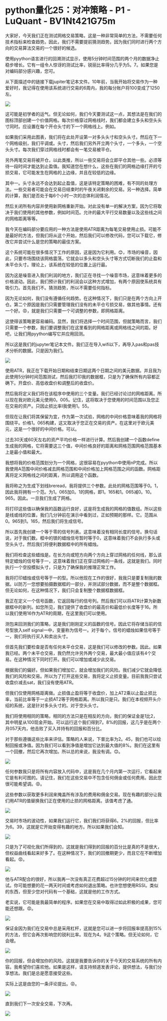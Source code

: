 # python量化25：对冲策略 - P1 - LuQuant - BV1Nt421G75m

大家好，今天我们正在测试网格交易策略，这是一种非常简单的方法，不需要任何技术指标来检查趋势。因此，我们不需要提前猜测趋势。因为我们同时进行两个方向的交易算法交易的一个很好的候选。

使用pyython语言进行的回溯测试显示，使用5分钟时间范围的两个月的数据净止稳步增长。它有一组令人惊讶的测试比率，锐丽比率得分几乎为5。7。如果您是对编码部分感兴趣，您可。

从下面描述中的链接下载jupiter笔记本文件。10年前，当我开始将交易作为一种爱好时，我记得在使用该系统进行交易的6周内，我的每分账户将100变成了1250左。



![](img/24f7580cd9e3efdcadba5e34989bb7f7_1.png)

这可能是初学者的运气。但无论如何，我们今天要测试这一点，其想法是在我们的图标顶部创建一个价值网格。每次价格穿过网格线时，我们都会建立多头和空头头寸同时。应设置在每个开仓头寸的下一个网格线上。例如。

如果我们采用此图表，我们将在此处开设第一对多头头寸和空头头寸。然后在下一个网格级别，我们平调或。头寸，然后我们另外开立两个头寸，一个多头，一个空头头寸。每次我们穿过网格线时都会有一笔交易被平仓。

另外两笔交易将被开仓，以此类推，所以一些交易将会立即平仓其他一些。必须等待一段时间才能达到止盈值。我知道您在想什么，这些在我们的网格边缘打开的亏损交易，它可能发生在网格的上边缘，并且在较低的边缘。

其中一。头寸永远不会达到起止盈值，这是该特定策略的困难，有不同的处理方法。一些交易者可能会在交易日结束时的午夜关闭剩余的交易。另一种选择。简单的计算，我们是否处于每6个小时一次的总体利润情况。

然后关闭所有内容并使用新网格重新开始。对此没有单一的解决方案，因为它将取决于我们使用的其他参数，例如时间范。允许的最大平行交易数量以及这些线之间的网格距离等等。

我今天在编码部分要应用的一种方法是使用ATR距离为每笔交易使用止损。可能不是最好的方法，但我们将从这个开始，然后我们可以修改代码，您可以下载它，修改它并尝试什么是您的策略的最佳方案。

这个系统可能在很多情况下工作的原因，这是因为它利用。😊，市场的噪音，因此，只要市场围绕该网格震荡，它就会以多头和空头头寸等方式切断我们的止盈和未平仓头寸。理论上，该系统在较低的位置上运行最。

因为这是噪音进入我们利润的地方，我们正在寻找一个噪音市场，这意味着更多的价格波动。因此，我们预计我们的利润会以这种方式增加，有两个原因使系统具有吸引力。首先我们不。猜测趋势，所以不需要任何指标。

因为无论如何，我们没有遵循任何趋势。在这种情况下，我们只是在两个方向上开仓。第二个原因是我们只需要管理我们没有的未平仓亏损交易，做其他事情。还有一个好。😡，就是我们只需要一个可调整的参数，即网格距离。

这使得该策略更容易编码。显然，我们将选择一个时间范围，但就策略而言，我们只需要一个参数，我们要调整我们在这里看到的网格距离或网格线之间的距。好吧，让我们用pyython编写它并应用回测。

所以这是我们的jupyter笔记本文件。我们正在导入wifi以下，再导入pas和pas技术分析的数据。只是因为我们。



![](img/24f7580cd9e3efdcadba5e34989bb7f7_3.png)

使用ATR，我正在下载开始日期和结束日期这两个日期之间的美元数据。并且我为此使用5分钟时间范围测试，然后我打印我的数据框，只是为了确保所有内容都正确下。开盘价、高低收盘价和调整后的收盘价。

然后我将定义我们将在该程序中使用的三个变量。我们已经讨论过的网格距离。所以现在我对欧元美元使用0。005。记住，这将取决于您使用的时间范围以及您正在交易的资产。只因止损比率I我使用1。55。

但现在让我们将其保留为宜，作为第一次试验，网格的中间价格意味着我的网格将围绕平。价格1。065构建，这又取决于您正在交易的资产。在这里对于欧元美元，这是一个很好的中间价格。可以。

过去30天或60天左右的资产平均价格一样进行计算。然后我创建一个函数define生成我的网格，它将需要这三个值，中间价格良好的距离和网格范围网格范围基本上是最小值和最大。

我想将我的价格范围划分为一个网格，这很容易在pyython中使用nP完成。所以我使用A范围中间价格减去网格范围和中间价格加上网格范围之间的函数。网格距离将定义网格线之间的距离，所以调用这个函数。

我将称之为生成下划线breread，我将提供三个参数。此处的网格范围等于0。1，因此我将拥有一个范。为1。065加0。1的网格，即1。165和1。065减0。10。965。因此。一旦我们生成了网格。

将打印这些值以确保我的函数运行良好，这是将生成我的网格的值数组。所以这些是线或线的位置，我们几分钟前在演示中看到过，正如预期的那样。它。范围从0。965到1。165，然后我们将生成信号。

所以首先我创建一个等于零的信号列表。这意味着没有相同长度的信号。换句话说，对于我们数。框中的镁的蜡烛信号暂时等于0，这意味着我们不会执行多头或空头头寸。然后我们将便利数据框中的所有蜡烛。

我们将检查这些蜡烛是。在长方向或短方向两个方向上穿过网格的任何线，那么该特定蜡烛的信号等于一，这意味着我们正在穿过网格的一条线，这就是我们。同时执行一个空投模拟头寸，只是为了确保我的推理正常工作。

我将打印蜡烛或信号等于一的型。所以他现在工作的很好，我我只是要复制我的数据。以防万一您想要拍摄数据框的一部分，并测试部分数据，而不是整个数据框。但无论如何，在这种情况下，我们只会复制整个数据框数据框。

我正在定义一个信号函数，它返回每行的信号列。然后我们可以将ATR计算为新数据框中的新列。如您所见，我们提供了收盘价的最高价和最低价长度等于16。所以我们使用16作为ATR的周期，在这里我们可以使用。

测包来回测我们的策略，这是我们刚刚定义的函数的信号。因此它将存储当前的信号型放入self signal一中，变量称为信号一。对于每个。信号的蜡烛如果信号等于一，我们将执行买入和卖出头寸。

但首先我们要检查是否有任何未平仓交易，这是我们可以修改的参数。因此。如果我已经。两个未平仓交易，我仍然允许另外两个交易，最大最小值应该有4个交易。在这种情况下同时打开。我们可以增加或减少此交易。

根据我们的偏好。但如果我们增加它，就会增加我们的风险。我们减少它就会降低我们的风险和交易。所以为了打开这些交易，我将定义止损变量。目前我我只尝试收盘价减去sat，我们没有使用ATR。

但我们仅使用网格距离做。止损值止盈将等于收盘价，加上AT2乘以止盈止损比率，当前比率等于一止损AT2等于网格距离。所以我只是只。我们在本视频开头介绍的系统，这是针对多头头寸的。对于空头头寸。

我们将使用相同的策略，相同的方法只是在相反的方向，我们的保证金是1比2，其中明星从100现金开始。可以运行这个我们得到7。8%的回报，这几乎是在两个月057天内，他击败了买入并持有的回报和百分比。

对于那些遵循这些比率来评估。策略的人来说，下普比率为2。45，我们也可以绘制回报或净值。因为我们可以看到净值是增加它达到最大值的8%。我们在这里有一个回撤，然后它再次增加。所以总的来说，我没有调。😊。



![](img/24f7580cd9e3efdcadba5e34989bb7f7_5.png)

任何参数我只是将所有内容放入代码中，这是我在几个月内第一次运行，它看起来它是有利可图的。请记住，我们在这些交易中不包含任何佣金或任何费用。因此您很可能希望调。😡。

这些参数以获取更多利润来掩盖所有涉及的费用和佣金交易。现在有趣的部分让我们用ATR的值替换我们正在使用的止损的网格距离。该值考虑了通。



![](img/24f7580cd9e3efdcadba5e34989bb7f7_7.png)

交易时市场的波动性，如果我们运行它，我们我们将获得6。2%的回报，但比率为6。39，这就是它开始变得有趣的地方。所以如果我们会知。



![](img/24f7580cd9e3efdcadba5e34989bb7f7_9.png)

只是为了可视化我们所得到的，这就是我们得到的回报的百分比是真的不是很大，但权益曲线看起来好多了。在这种情况下，我们的回撤期更少，而且它在不断增加看起。😡。



![](img/24f7580cd9e3efdcadba5e34989bb7f7_11.png)

他与ATR配合的很好，所以我再一次没有真正花费超过15分钟的时间来优化或尝试。你可能想要的花一两天时间或考虑如何退出策略。也许您想使用RSSI。类似的东西，但至少您对代码有一个基础，这就是他的工作方式。

老实说，它可能是我最简单的程序。如果您在交易中取得过如此积极的成果，您可能还想跟。😡。

![](img/24f7580cd9e3efdcadba5e34989bb7f7_13.png)

保证金因为我们在交易中总是采用杠杆，这就是您可以进一步将回报率提高到15%的方法，但它会再次影响您的锐利比率。现在为4。9这个策略。但无论如何，它会增。



![](img/24f7580cd9e3efdcadba5e34989bb7f7_15.png)

你的回报，但会增加你的风险。这就是我要告诉你的关于今天的交易系统的所有内容。我希望你们喜欢他。如果是这样，请支持频道发表评论，提供想法，与我们分享想法。我们是总是愿意接受这些。

实际上这是由您的一条评论提出。😡。

![](img/24f7580cd9e3efdcadba5e34989bb7f7_17.png)

直到我们下一次安全交易，下次再。

![](img/24f7580cd9e3efdcadba5e34989bb7f7_19.png)